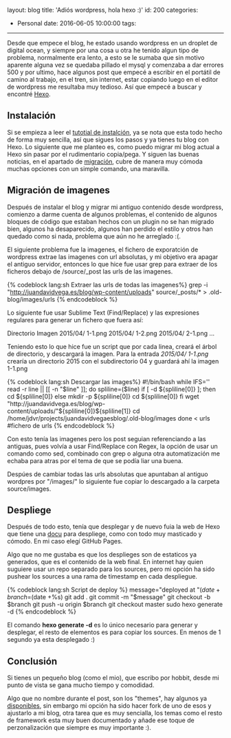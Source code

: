 layout: blog
title: 'Adiós wordpress, hola hexo :)'
id: 200
categories:
  - Personal
date: 2016-06-05 10:00:00
tags:
---


Desde que empece el blog, he estado usando wordpress en un droplet de digital ocean, y siempre por una cosa u otra he tenido algun tipo de problema, normalmente era lento, a esto se le sumaba que sin motivo aparente alguna vez se quedaba pillado el mysql y comenzaba a dar errores 500 y por ultimo, hace algunos post que empecé a escribir en el portátil de camino al trabajo, en el tren, sin internet, estar copiando luego en el editor de wordpress me resultaba muy tedioso. Así que empecé a buscar y encontré [Hexo](http://hexo.io).


<!-- more -->	

## Instalación

Si se empieza a leer el [tutotial de instalción](https://hexo.io/docs/setup.html), ya se nota que esta todo hecho de forma muy sencilla, así que sigues los pasos y ya tienes tu blog con Hexo. Lo siguiente que me planteo es, como puedo migrar mi blog actual a Hexo sin pasar por el rudimentario copia/pega. Y siguen las buenas noticias, en el apartado de [migración](https://hexo.io/docs/migration.html), cubre de manera muy cómoda muchas opciones con un simple comando, una maravilla.

## Migración de imagenes

Después de instalar el blog y migrar mi antiguo contenido desde wordpress, comienzo a darme cuenta de algunos problemas, el contenido de algunos bloques de código que estaban hechos con un plugin no se han migrado bien, algunos ha desaparecido, algunos han perdido el estilo y otros han quedado como si nada, problema que aún no he arreglado :(.

El siguiente problema fue la imagenes, el fichero de exporatción de wordpress extrae las imagenes con url absolutas, y mi objetivo era apagar el antiguo servidor, entonces lo que hice fue usar grep para extraer de los ficheros debajo de /source/_post las urls de las imagenes.

{% codeblock lang:sh Extraer las urls de todas las imagenes%}
	grep -i "http://juandavidvega.es/blog/wp-content/uploads"  source/_posts/* > .old-blog/images/urls
{% endcodeblock %}

Lo siguiente fue usar Sublime Text (Find/Replace) y las expresiones regulares para generar un fichero que fuera así:



Directorio 	Imagen
2015/04/ 	1-1.png 
2015/04/ 	1-2.png
2015/04/ 	2-1.png
...

Teniendo esto lo que hice fue un script que por cada linea, creará el árbol de directorio, y descargará la imagen. Para la entrada _2015/04/_ 	_1-1.png_ crearía un directorio 2015 con el subdirectorio 04 y guardará ahí la imagen 1-1.png

{% codeblock lang:sh Descargar las images%}
#!/bin/bash
while IFS='' read -r line || [[ -n "$line" ]]; do
   spliline=($line)
   if [ -d ${spliline[0]} ]; then 
      cd ${spliline[0]}
   else
      mkdir -p ${spliline[0]}
      cd ${spliline[0]}
   fi
   wget "http://juandavidvega.es/blog/wp-content/uploads/"${spliline[0]}${spliline[1]}
   cd /home/jdvr/projects/juandavidvegaesblog/.old-blog/images
done < urls #fichero de urls
{% endcodeblock %}

Con esto tenía las imagenes pero los post seguian referenciando a las antiguas, pues volvía a usar Find/Replace con Regex, la opción de usar un comando como sed, combinado con grep o alguna otra automatización me echaba para atras por el tema de que se podía liar una buena. 

Despúes de cambiar todas las urls absolutas que apuntaban al antiguo wordpres por "/images/" lo siguiente fue copiar lo descargado a la carpeta source/images.

## Despliege

Después de todo esto, tenía que desplegar y de nuevo fuia la web de Hexo que tiene una [docu](https://hexo.io/docs/deployment.html) para despliege, como con todo muy masticado y cómodo. En mi caso elegí GitHub Pages. 

Algo que no me gustaba es que los desplieges son de estaticos ya generados, que es el contenido de la web final. En internet hay quien suguiere usar un repo separado para los sources, pero mi opción ha sido pushear los sources a una rama de timestamp en cada despliegue.

{% codeblock lang:sh Script de deploy %}
message="deployed at "$(date +%F) 
branch=$(date +%s) 
git add .
git commit -m "$message"
git checkout -b $branch
git push -u origin $branch
git checkout master
sudo hexo generate -d
{% endcodeblock %}

El comando **hexo generate -d** es lo único necesario para generar y desplegar, el resto de elementos es para copiar los sources. En menos de 1 segundo ya esta desplegado :)

## Conclusión

Si tienes un pequeño blog (como el mio), que escribo por hobbit, desde mi punto de vista se gana mucho tiempo y comodidad.

Algo que no nombre durante el post, son los "themes", hay algunos ya [disponibles](http://hexo.io/themes), sin embargo mi opción ha sido hacer fork de uno de esos y ajustarlo a mi blog, otra tarea que es muy sencialla, los temas como el resto de framework esta muy buen documentado y añade ese toque de perzonalización que siempre es muy importante :).
